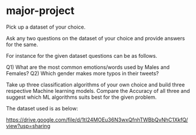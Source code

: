 # major-project

Pick up a dataset of your choice. 

Ask any two questions on the dataset of your choice and provide answers for the same. 

For instance for the given dataset questions can be as follows.

Q1) What are the most common emotions/words used by Males and Females?
Q2) Which gender makes more typos in their tweets?

Take up three classification algorithms of your own choice and build three respective Machine learning models. Compare the Accuracy of all three and suggest which ML algorithms suits best for the given problem.

The dataset used is as below:

https://drive.google.com/file/d/1tI24MOEu36N3wxQfnhTWBbQvNhC1XkfQ/view?usp=sharing
